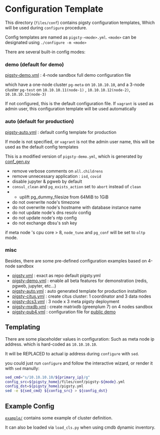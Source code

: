 # Configuration Template

This directory (`files/conf`) contains pigsty configuration templates, Which will be used during `configure` procedure.

Config templates are named as `pigsty-<mode>.yml`.  `<mode>` can be designated using `./configure -m <mode>`

There are several built-in config modes:

### **demo (default for demo)** 

[pigsty-demo.yml](pigsty-demo.yml) : 4-node sandbox full demo configuration file

which have a one-node cluster `pg-meta` on `10.10.10.10`,
and a 3-node cluster `pg-test` on `10.10.10.11(node-1)` , `10.10.10.12(node-2)`, `10.10.10.13(node-3)`

If not configured, this is the default configuration file.
If `vagrant` is used as admin user, this configuration template will be used automatically



### **auto (default for production)**

[pigsty-auto.yml](pigsty-auto.yml) : default config template for production

If mode is not specified, or `vagrant` is not the admin user name, this will be used as the default config templates

This is a modified version of `pigsty-demo.yml`, which is generated by [conf_gen.py](conf_gen.py)

* remove verbose comments on `all.childrens`
* remove unnecessary application : `isd`, `covid`
* disable jupyter & pgweb by default
* `consul_clean` and `pg_exists_action` set to `abort` instead of `clean`
* * uplift pg_dummy_filesize from 64MiB to 1GiB
* do not overwrite node's timezone
* do not overwrite node's hostname with database instance name
* do not update node's dns resolv config
* do not update node's ntp config
* do not exchange dbsu's ssh key

if meta node 's cpu core > 8, `node_tune` and `pg_conf` will be set to `oltp` mode.


### **misc**

Besides, there are some pre-defined configuration examples based on 4-node sandbox

* [pigsty.yml](pigsty.yml) : exact as repo default pigsty.yml
* [pigsty-demo.yml](pigsty-demo.yml) : enable all beta features for demonstration (redis, pgweb, jupyter, etc...)
* [pigsty-auto.yml](pigsty-auto.yml) : auto generated template for production installtion
* [pigsty-citus.yml](pigsty-citus.yml) : create citus cluster: 1 coordinator and 3 data nodes 
* [pigsty-dcs3.yml](pigsty-dcs3.yml) : 3 node x 3 meta pigsty deployment
* [pigsty-mxdb.yml](pigsty-mxdb.yml) : create matrixdb (greenplum 7) on 4 nodes sandbox 
* [pigsty-pub4.yml](pigsty-pub4.yml) : configuration file for [public demo](http://demo.pigsty.cc)  

## Templating

There are some placeholder values in configuration: Such as meta node ip address. which is hard-coded as `10.10.10.10`.

It will be REPLACED to actual ip address during `configure` with `sed`.

you could just run `configure` and follow the interactive wizard, or render it with `sed` manully:

```bash
sed_cmd="s/10.10.10.10/${primary_ip}/g"
config_src=${pigsty_home}/files/conf/pigsty-${mode}.yml
config_dst=${pigsty_home}/pigsty.yml
sed -e ${sed_cmd} ${config_src} > ${config_dst}
```


## Example Config

[`example/`](example/) contains some example of cluster definition.

It can also be loaded via `load_cls.py` when using cmdb dynamic inventory.